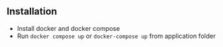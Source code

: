 ## Installation

- Install docker and docker compose
- Run `docker compose up` or `docker-compose up` 
from application folder
